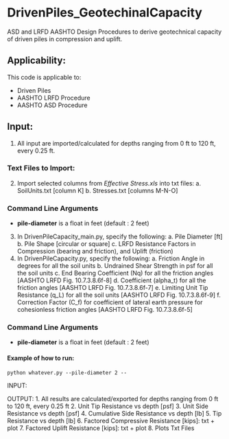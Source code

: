 # DrivenPiles_GeotechinalCapacity
ASD and LRFD AASHTO Design Procedures to derive geotechnical capacity of driven piles in compression and uplift.

## Applicability:
This code is applicable to:
- Driven Piles
- AASHTO LRFD Procedure
- AASHTO ASD Procedure

## Input:
1. All input are imported/calculated for depths ranging from 0 ft to 120 ft, every 0.25 ft.
### Text Files to Import:
2. Import selected columns from *Effective Stress.xls* into txt files:
	a. SoilUnits.txt [column K] 
	b. Stresses.txt [columns M-N-O]
### Command Line Arguments
 - **pile-diameter** is a float in feet (default : 2 feet)
3. In DrivenPileCapacity_main.py, specify the following:
	a. Pile Diameter [ft]
	b. Pile Shape [circular or square]
	c. LRFD Resistance Factors in Compression (bearing and friction), and Uplift (friction)
4. In DrivenPileCapacity.py, specify the following:
	a. Friction Angle in degrees for all the soil units
	b. Undrained Shear Strength in psf for all the soil units
	c. End Bearing Coefficient (Nq) for all the friction angles [AASHTO LRFD Fig. 10.7.3.8.6f-8]
	d. Coefficient (alpha_t) for all the friction angles [AASHTO LRFD Fig. 10.7.3.8.6f-7]
	e. Limiting Unit Tip Resistance (q_L) for all the soil units [AASHTO LRFD Fig. 10.7.3.8.6f-9]
	f. Correction Factor (C_f) for coefficient of lateral earth pressure for cohesionless friction angles [AASHTO LRFD Fig. 10.7.3.8.6f-5]

### Command Line Arguments
 - **pile-diameter** is a float in feet (default : 2 feet)

#### Example of how to run:
```
python whatever.py --pile-diameter 2 --
```

INPUT:


OUTPUT:
	1. All results are calculated/exported for depths ranging from 0 ft to 120 ft, every 0.25 ft
	2. Unit Tip Resistance vs depth [psf]
	3. Unit Side Resistance vs depth [psf]
	4. Cumulative Side Resistance vs depth [lb]
	5. Tip Resistance vs depth [lb]
	6. Factored Compressive Resistance [kips]: txt + plot
	7. Factored Uplift Resistance [kips]:  txt + plot
	8. Plots
Txt Files
